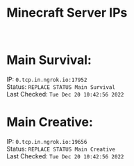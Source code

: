 
# Minecraft Server IPs

</br><h1>Main Survival:</h1>IP: `0.tcp.in.ngrok.io:17952` </br> Status: `REPLACE STATUS Main Survival` </br> Last Checked: `Tue Dec 20 10:42:56 2022`
</br><h1>Main Creative:</h1>IP: `0.tcp.in.ngrok.io:19656` </br> Status: `REPLACE STATUS Main Creative` </br> Last Checked: `Tue Dec 20 10:42:56 2022`
